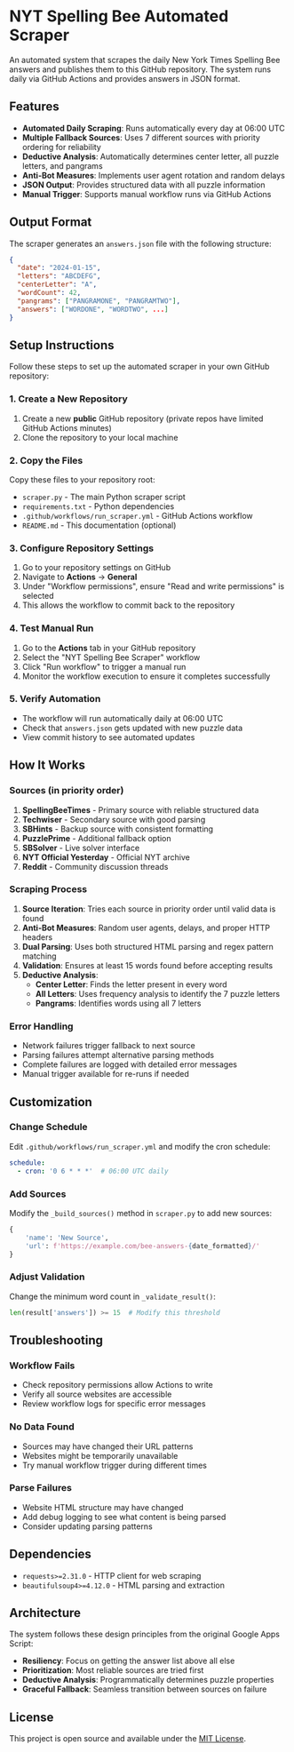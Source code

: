 # NYT Spelling Bee Automated Scraper

An automated system that scrapes the daily New York Times Spelling Bee answers and publishes them to this GitHub repository. The system runs daily via GitHub Actions and provides answers in JSON format.

## Features

- **Automated Daily Scraping**: Runs automatically every day at 06:00 UTC
- **Multiple Fallback Sources**: Uses 7 different sources with priority ordering for reliability
- **Deductive Analysis**: Automatically determines center letter, all puzzle letters, and pangrams
- **Anti-Bot Measures**: Implements user agent rotation and random delays
- **JSON Output**: Provides structured data with all puzzle information
- **Manual Trigger**: Supports manual workflow runs via GitHub Actions

## Output Format

The scraper generates an `answers.json` file with the following structure:

```json
{
  "date": "2024-01-15",
  "letters": "ABCDEFG",
  "centerLetter": "A",
  "wordCount": 42,
  "pangrams": ["PANGRAMONE", "PANGRAMTWO"],
  "answers": ["WORDONE", "WORDTWO", ...]
}
```

## Setup Instructions

Follow these steps to set up the automated scraper in your own GitHub repository:

### 1. Create a New Repository

1. Create a new **public** GitHub repository (private repos have limited GitHub Actions minutes)
2. Clone the repository to your local machine

### 2. Copy the Files

Copy these files to your repository root:

- `scraper.py` - The main Python scraper script
- `requirements.txt` - Python dependencies
- `.github/workflows/run_scraper.yml` - GitHub Actions workflow
- `README.md` - This documentation (optional)

### 3. Configure Repository Settings

1. Go to your repository settings on GitHub
2. Navigate to **Actions** → **General**
3. Under "Workflow permissions", ensure "Read and write permissions" is selected
4. This allows the workflow to commit back to the repository

### 4. Test Manual Run

1. Go to the **Actions** tab in your GitHub repository
2. Select the "NYT Spelling Bee Scraper" workflow
3. Click "Run workflow" to trigger a manual run
4. Monitor the workflow execution to ensure it completes successfully

### 5. Verify Automation

- The workflow will run automatically daily at 06:00 UTC
- Check that `answers.json` gets updated with new puzzle data
- View commit history to see automated updates

## How It Works

### Sources (in priority order)
1. **SpellingBeeTimes** - Primary source with reliable structured data
2. **Techwiser** - Secondary source with good parsing
3. **SBHints** - Backup source with consistent formatting
4. **PuzzlePrime** - Additional fallback option
5. **SBSolver** - Live solver interface
6. **NYT Official Yesterday** - Official NYT archive
7. **Reddit** - Community discussion threads

### Scraping Process

1. **Source Iteration**: Tries each source in priority order until valid data is found
2. **Anti-Bot Measures**: Random user agents, delays, and proper HTTP headers
3. **Dual Parsing**: Uses both structured HTML parsing and regex pattern matching
4. **Validation**: Ensures at least 15 words found before accepting results
5. **Deductive Analysis**:
   - **Center Letter**: Finds the letter present in every word
   - **All Letters**: Uses frequency analysis to identify the 7 puzzle letters
   - **Pangrams**: Identifies words using all 7 letters

### Error Handling

- Network failures trigger fallback to next source
- Parsing failures attempt alternative parsing methods
- Complete failures are logged with detailed error messages
- Manual trigger available for re-runs if needed

## Customization

### Change Schedule
Edit `.github/workflows/run_scraper.yml` and modify the cron schedule:
```yaml
schedule:
  - cron: '0 6 * * *'  # 06:00 UTC daily
```

### Add Sources
Modify the `_build_sources()` method in `scraper.py` to add new sources:
```python
{
    'name': 'New Source',
    'url': f'https://example.com/bee-answers-{date_formatted}/'
}
```

### Adjust Validation
Change the minimum word count in `_validate_result()`:
```python
len(result['answers']) >= 15  # Modify this threshold
```

## Troubleshooting

### Workflow Fails
- Check repository permissions allow Actions to write
- Verify all source websites are accessible
- Review workflow logs for specific error messages

### No Data Found
- Sources may have changed their URL patterns
- Websites might be temporarily unavailable
- Try manual workflow trigger during different times

### Parse Failures
- Website HTML structure may have changed
- Add debug logging to see what content is being parsed
- Consider updating parsing patterns

## Dependencies

- `requests>=2.31.0` - HTTP client for web scraping
- `beautifulsoup4>=4.12.0` - HTML parsing and extraction

## Architecture

The system follows these design principles from the original Google Apps Script:

- **Resiliency**: Focus on getting the answer list above all else
- **Prioritization**: Most reliable sources are tried first
- **Deductive Analysis**: Programmatically determines puzzle properties
- **Graceful Fallback**: Seamless transition between sources on failure

## License

This project is open source and available under the [MIT License](LICENSE).